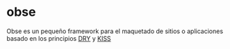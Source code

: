 obse
====

Obse es un pequeño framework para el maquetado de sitios o aplicaciones basado en los principios [DRY](http://en.wikipedia.org/wiki/Don%27t_repeat_yourself) y [KISS](http://en.wikipedia.org/wiki/KISS_principle)

